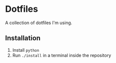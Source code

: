 Dotfiles
========

A collection of dotfiles I'm using.

## Installation

1. Install `python`
1. Run `./install` in a terminal inside the repository